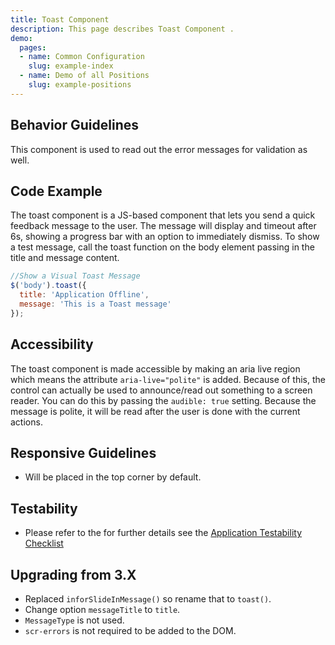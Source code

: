 ```yaml
---
title: Toast Component
description: This page describes Toast Component .
demo:
  pages:
  - name: Common Configuration
    slug: example-index
  - name: Demo of all Positions
    slug: example-positions
---
```


## Behavior Guidelines

This component is used to read out the error messages for validation as well.

## Code Example

The toast component is a JS-based component that lets you send a quick feedback message to the user. The message will display and timeout after 6s, showing a progress bar with an option to immediately dismiss. To show a test message, call the toast function on the body element passing in the title and message content.

```javascript
//Show a Visual Toast Message
$('body').toast({
  title: 'Application Offline',
  message: 'This is a Toast message'
});
```

## Accessibility

The toast component is made accessible by making an aria live region which means the attribute `aria-live="polite"` is added. Because of this, the control can actually be used to announce/read out something to a screen reader. You can do this by passing the `audible: true` setting. Because the message is polite, it will be read after the user is done with the current actions.

## Responsive Guidelines

- Will be placed in the top corner by default.

## Testability

- Please refer to the for further details see the [Application Testability Checklist](https://design.infor.com/resources/application-testability-checklist)

## Upgrading from 3.X

- Replaced `inforSlideInMessage()` so rename that to `toast()`.
- Change option `messageTitle` to `title`.
- `MessageType` is not used.
- `scr-errors` is not required to be added to the DOM.
